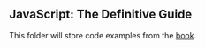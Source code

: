 ## JavaScript: The Definitive Guide

This folder will store code examples from the [book](http://shop.oreilly.com/product/9780596805531.do).

